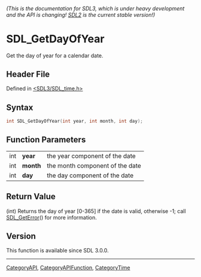 ###### (This is the documentation for SDL3, which is under heavy development and the API is changing! [SDL2](https://wiki.libsdl.org/SDL2/) is the current stable version!)
# SDL_GetDayOfYear

Get the day of year for a calendar date.

## Header File

Defined in [<SDL3/SDL_time.h>](https://github.com/libsdl-org/SDL/blob/main/include/SDL3/SDL_time.h)

## Syntax

```c
int SDL_GetDayOfYear(int year, int month, int day);
```

## Function Parameters

|     |           |                                 |
| --- | --------- | ------------------------------- |
| int | **year**  | the year component of the date  |
| int | **month** | the month component of the date |
| int | **day**   | the day component of the date   |

## Return Value

(int) Returns the day of year [0-365] if the date is valid, otherwise -1;
call [SDL_GetError](SDL_GetError)() for more information.

## Version

This function is available since SDL 3.0.0.

----
[CategoryAPI](CategoryAPI), [CategoryAPIFunction](CategoryAPIFunction), [CategoryTime](CategoryTime)

